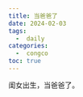 ```yaml
---
title: 当爸爸了
date: 2024-02-03
tags:
  -  daily
categories:
  -  congco
toc: true
---
```


闺女出生，当爸爸了。


